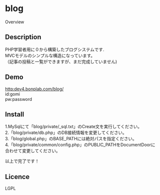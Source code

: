 blog
====

Overview

## Description
PHP学習者用に０から構築したブログシステムです.  
MVCモデルのシンプルな構造になっています。  
（記事の投稿と一覧ができますが、まだ完成していません)  

## Demo
<http:dev4.bonplab.com/blog/>  
id:gomi  
pw:password  

## Install
1.MySqlにて「blog/private/_sql.txt」のCreate文を実行してください。  
2.「blog/private/db.php」のDB接続情報を変更してください。  
3.「blog/global.php」のBASE_PATHには絶対パスを指定ください。  
4.「blog/private/common/config.php」のPUBLIC_PATHをDocumentDoorに合わせて変更してください。  

以上で完了です！  

## Licence
LGPL
